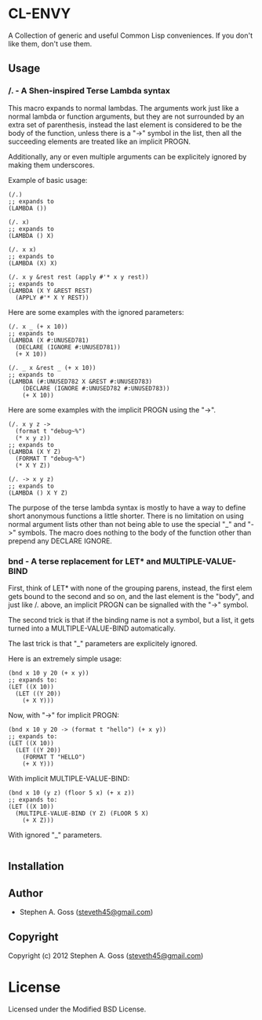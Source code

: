 # CL-ENVY

A Collection of generic and useful Common Lisp conveniences. If you
don't like them, don't use them.

## Usage

### /. - A Shen-inspired Terse Lambda syntax

This macro expands to normal lambdas. The arguments work just like a
normal lambda or function arguments, but they are not surrounded by an
extra set of parenthesis, instead the last element is considered to be
the body of the function, unless there is a "->" symbol in the list,
then all the succeeding elements are treated like an implicit PROGN.

Additionally, any or even multiple arguments can be explicitely ignored
by making them underscores.

Example of basic usage:

```common-lisp
(/.)
;; expands to
(LAMBDA ())

(/. x)
;; expands to
(LAMBDA () X)

(/. x x)
;; expands to
(LAMBDA (X) X)

(/. x y &rest rest (apply #'* x y rest))
;; expands to
(LAMBDA (X Y &REST REST)
  (APPLY #'* X Y REST)) 
```

Here are some examples with the ignored parameters:

```common-lisp
(/. x _ (+ x 10))
;; expands to
(LAMBDA (X #:UNUSED781)
  (DECLARE (IGNORE #:UNUSED781))
  (+ X 10))

(/. _ x &rest _ (+ x 10))
;; expands to
(LAMBDA (#:UNUSED782 X &REST #:UNUSED783)
    (DECLARE (IGNORE #:UNUSED782 #:UNUSED783))
    (+ X 10))
```

Here are some examples with the implicit PROGN using the "->".

```common-lisp
(/. x y z ->
  (format t "debug~%")
  (* x y z))
;; expands to
(LAMBDA (X Y Z)
  (FORMAT T "debug~%")
  (* X Y Z))

(/. -> x y z)
;; expands to
(LAMBDA () X Y Z)
```

The purpose of the terse lambda syntax is mostly to have a way to define
short anonymous functions a little shorter. There is no limitation on
using normal argument lists other than not being able to use the special
"_" and "->" symbols. The macro does nothing to the body of the function
other than prepend any DECLARE IGNORE.

### bnd - A terse replacement for LET\* and MULTIPLE-VALUE-BIND

First, think of LET* with none of the grouping parens, instead, the
first elem gets bound to the second and so on, and the last element is
the "body", and just like /. above, an implicit PROGN can be signalled
with the "->" symbol.

The second trick is that if the binding name is not a symbol, but a
list, it gets turned into a MULTIPLE-VALUE-BIND automatically.

The last trick is that "_" parameters are explicitely ignored.

Here is an extremely simple usage:

```common-lisp
(bnd x 10 y 20 (+ x y))
;; expands to:
(LET ((X 10))
  (LET ((Y 20))
    (+ X Y)))
```

Now, with "->" for implicit PROGN:

```common-lisp
(bnd x 10 y 20 -> (format t "hello") (+ x y))
;; expands to:
(LET ((X 10))
  (LET ((Y 20))
    (FORMAT T "HELLO")
    (+ X Y)))
```

With implicit MULTIPLE-VALUE-BIND:

```common-lisp
(bnd x 10 (y z) (floor 5 x) (+ x z))
;; expands to:
(LET ((X 10))
  (MULTIPLE-VALUE-BIND (Y Z) (FLOOR 5 X)
    (+ X Z)))
```

With ignored "_" parameters.

```common-lisp
```

## Installation

## Author

* Stephen A. Goss (steveth45@gmail.com)

## Copyright

Copyright (c) 2012 Stephen A. Goss (steveth45@gmail.com)

# License

Licensed under the Modified BSD License.

